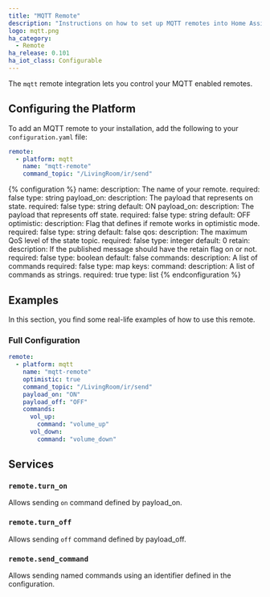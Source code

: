 ```yaml
---
title: "MQTT Remote"
description: "Instructions on how to set up MQTT remotes into Home Assistant."
logo: mqtt.png
ha_category:
  - Remote
ha_release: 0.101
ha_iot_class: Configurable
---
```


The `mqtt` remote integration lets you control your MQTT enabled remotes.

## Configuring the Platform

To add an MQTT remote to your installation, add the following to your `configuration.yaml` file:

```yaml
remote:
  - platform: mqtt
    name: "mqtt-remote"
    command_topic: "/LivingRoom/ir/send"
```

{% configuration %}
name:
  description: The name of your remote.
  required: false
  type: string
payload_on:
  description: The payload that represents on state.
  required: false
  type: string
  default: ON
payload_on:
  description: The payload that represents off state.
  required: false
  type: string
  default: OFF
optimistic:
  description: Flag that defines if remote works in optimistic mode.
  required: false
  type: string
  default: false
qos:
  description: The maximum QoS level of the state topic.
  required: false
  type: integer
  default: 0
retain:
  description: If the published message should have the retain flag on or not.
  required: false
  type: boolean
  default: false
commands:
  description: A list of commands
  required: false
  type: map
  keys:
    command:
      description: A list of commands as strings.
      required: true
      type: list
{% endconfiguration %}

## Examples

In this section, you find some real-life examples of how to use this remote.

### Full Configuration

```yaml
remote:
  - platform: mqtt
    name: "mqtt-remote"
    optimistic: true
    command_topic: "/LivingRoom/ir/send"
    payload_on: "ON"
    payload_off: "OFF"
    commands:
      vol_up:
        command: "volume_up"
      vol_down:
        command: "volume_down"
```

## Services

### `remote.turn_on`

Allows sending `on` command defined by payload_on.

### `remote.turn_off`

Allows sending `off` command defined by payload_off.

### `remote.send_command`

Allows sending named commands using an identifier defined in the configuration.
